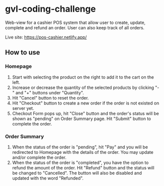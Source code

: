 # gvl-coding-challenge

Web-view for a cashier POS system that allow user to create, update, complete and refund an order. User can also keep track of all orders.

Live site: https://pos-cashier.netlify.app/

## How to use

### Homepage

1. Start with selecting the product on the right to add it to the cart on the left.
2. Increase or decrease the quantity of the selected products by clicking "-" and "+" buttons under "Quantity".
3. Hit "Cancel" button to reset the order.
4. Hit "Checkout" button to create a new order if the order is not existed on server yet.
5. Checkout Form pops up, hit "Close" button and the order's status will be shown as "pending" on Order Summary page. Hit "Submit" button to complete the order.

### Order Summary

1. When the status of the order is "pending", hit "Pay" and you will be redirected to Homepage with the details of the order. You may update and/or complete the order.
2. When the status of the order is "completed", you have the option to refund the amount of the order. Hit "Refund" button and the status will be changed to "Cancelled". The button will also be disabled and updated with the word "Refunded".

